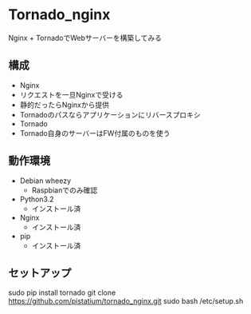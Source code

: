 # Tornado_nginx
Nginx + TornadoでWebサーバーを構築してみる

## 構成
* Nginx
 * リクエストを一旦Nginxで受ける
 * 静的だったらNginxから提供
 * Tornadoのパスならアプリケーションにリバースプロキシ
* Tornado
 * Tornado自身のサーバーはFW付属のものを使う

## 動作環境
 * Debian wheezy
   * Raspbianでのみ確認
 * Python3.2
   * インストール済
 * Nginx
   * インストール済
 * pip 
   * インストール済

## セットアップ
sudo pip install tornado
git clone https://github.com/pistatium/tornado_nginx.git
sudo bash /etc/setup.sh

##  

